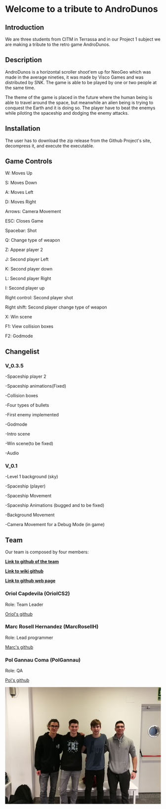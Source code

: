 # Welcome to a tribute to AndroDunos

## Introduction

We are three students from CITM in Terrassa and in our Project 1 subject we are making a tribute to the retro game AndroDunos.

## Description

AndroDunos is a horizontal scroller shoot'em up for NeoGeo which was made in the average nineties, it was made by Visco Games and was distributed by SNK. The game is able to be played by one or two people at the same time.

The theme of the game is placed in the future where the human being is able to travel around the space, but meanwhile an alien being is trying to conquest the Earth and it is doing so. The player have to beat the enemys while piloting the spaceship and dodging the enemy attacks.

## Installation
The user has to download the zip release from the Github Project's site, decompress it, and execute the executable.

## Game Controls
W: Moves Up

S: Moves Down

A: Moves Left

D: Moves Right

Arrows: Camera Movement

ESC: Closes Game

Spacebar: Shot

Q: Change type of weapon

Z: Appear player 2

J: Second player Left

K: Second player down

L: Second player Right

I: Second player up

Right control: Second player shot

Right shift: Second player change type of weapon

X: Win scene

F1: View collision boxes

F2: Godmode

## Changelist
### **V_0.3.5**
-Spaceship player 2

-Spaceship animations(Fixed)

-Collision boxes

-Four types of bullets

-First enemy implemented

-Godmode

-Intro scene

-Win scene(to be fixed)

-Audio
### **V_0.1**
-Level 1 background (sky)

-Spaceship (player)

-Spaceship Movement

-Spaceship Animations (bugged and to be fixed)

-Background Movement

-Camera Movement for a Debug  Mode (in game)

## Team

Our team is composed by four members:

**[Link to github of the team](https://polgannau.github.io/Projecte1/)**

**[Link to  wiki github](https://github.com/PolGannau/Projecte1/wiki)**

**[Link to github web page](https://polgannau.github.io/Projecte1/)**

### Oriol Capdevila (OriolCS2)
Role: Team Leader

[Oriol's github](https://github.com/OriolCS2)

### Marc Rosell Hernandez (MarcRosellH)
Role: Lead programmer

[Marc's github](https://github.com/MarcRosellH)

### Pol Gannau Coma (PolGannau)
Role: QA

[Pol's github](https://github.com/PolGannau)


![Team photo](https://github.com/PolGannau/Projecte1/blob/master/Team%20photo.jpeg)
